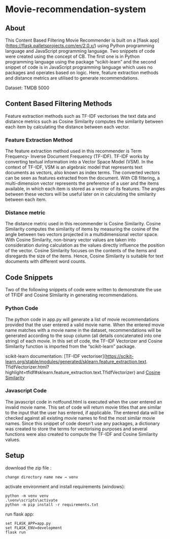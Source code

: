 # Movie-recommendation-system

## About  
This Content Based Filtering Movie Recommender is built on a [flask app]
(https://flask.palletsprojects.com/en/2.0.x/) using Python programming 
language and JavaScript programming language. Two snippets of code were created using the concept of CB. 
The first one is in Python programming language using the package “scikit-learn” and the second snippet of code is 
in JavaScript programming language which uses no packages and operates based on logic. Here, feature extraction methods 
and distance metrics are utilised to generate recommendations. 

Dataset: TMDB 5000

## Content Based Filtering Methods

Feature extraction methods such as TF-IDF vectorises the text data and distance metrics 
such as Cosine Similarity computes the similarity between each item by calculating the distance between each vector.

### Feature Extraction Method
The feature extraction method used in this recommender is Term Frequency- Inverse Document Frequency (TF-IDF). 
TF-IDF works by converting textual information into a Vector Space Model (VSM). In the context of TF-IDF,
 VSM is an algebraic model that represents text documents as vectors, also known as index terms. 
The converted vectors can be seen as features extracted from the document. 
With CB filtering, a multi-dimension vector represents the preference of a user and the items available, 
in which each item is stored as a vector of its features. The angles between these vectors will be useful 
later on in calculating the similarity between each item.   

### Distance metric
The distance metric used in this recommender is Cosine Similarity. 
Cosine Similarity computes the similarity of items by measuring the cosine of the angle between two vectors
 projected in a multidimensional vector space. With Cosine Similarity, non-binary vector values are taken into 
consideration during calculation as the values directly influence the position of the vector. Cosine Similarity 
focuses on the contents of the items and disregards the size of the items. Hence, Cosine Similarity is suitable 
for text documents with different word counts. 


## Code Snippets

Two of the following snippets of code were written to demonstrate the use of TFIDF and Cosine SImilarity in generating recommendations.

### Python Code
The python code in app.py will generate a list of movie recommendations provided that the user entered a valid movie name. 
When the entered movie name matches with a movie name in the dataset, recommendations will be generated according to the soup 
column (all details concatenated into one string) of each movie. In this set of code, 
the TF-IDF Vectorizer and Cosine Similarity function is imported from the “scikit-learn” package.

scikit-learn documentation: [TF-IDF vectoriser](https://scikit-learn.org/stable/modules/generated/sklearn.feature_extraction.text.
TfidfVectorizer.html?highlight=tfidf#sklearn.feature_extraction.text.TfidfVectorizer) and
 [Cosine Similarity](https://scikit-learn.org/stable/modules/generated/sklearn.metrics.pairwise.cosine_similarity.html#sklearn.metrics.pairwise.cosine_similarity)

### Javascript Code
The javascript code in notfound.html is executed when the user entered an invalid movie name. 
This set of code will return movie titles that are similar to the input that the user has entered, if applicable. 
The entered data will be checked against all existing movie names to find the most similar movie names. 
Since this snippet of code doesn't use any packages, a dictionary was created to store the terms for vectorising purposes
 and several functions were also created to compute the TF-IDF and Cosine Similarity values.


## Setup
download the zip file :
```
change directory name new → venv
```
activate environment and install requirements (windows):
```
python -m venv venv
.\venv\scripts\activate
python -m pip install -r requirements.txt 
```

run flask app:
```
set FLASK_APP=app.py
set FLASK_ENV=development
flask run
```

